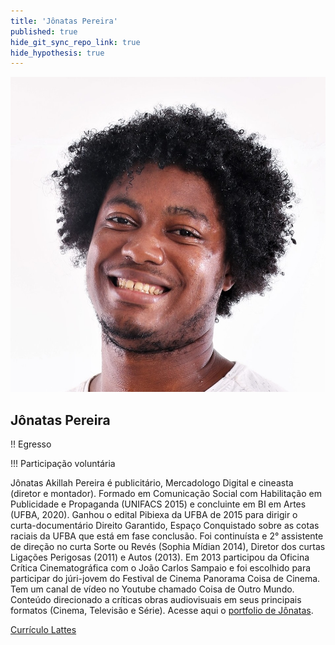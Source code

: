 ```yaml
---
title: 'Jônatas Pereira'
published: true
hide_git_sync_repo_link: true
hide_hypothesis: true
---
```


![Fotografia de Jônatas Pereira](../../imgs/JonatasPereira.jpg?resize=400)

## Jônatas Pereira

!! Egresso

!!! Participação voluntária

Jônatas Akillah Pereira é publicitário, Mercadologo Digital e cineasta (diretor e montador). Formado em Comunicação Social com Habilitação em Publicidade e Propaganda (UNIFACS 2015) e concluinte em BI em Artes (UFBA, 2020). Ganhou o edital Pibiexa da UFBA de 2015 para dirigir o curta-documentário Direito Garantido, Espaço Conquistado sobre as cotas raciais da UFBA que está em fase conclusão. Foi continuísta e 2° assistente de direção no curta Sorte ou Revés (Sophia Mídian 2014), Diretor dos curtas Ligações Perigosas (2011) e Autos (2013). Em 2013 participou da Oficina Crítica Cinematográfica com o João Carlos Sampaio e foi escolhido para participar do júri-jovem do Festival de Cinema Panorama Coisa de Cinema. Tem um canal de vídeo no Youtube chamado Coisa de Outro Mundo. Conteúdo direcionado a críticas obras audiovisuais em seus principais formatos (Cinema, Televisão e Série).  Acesse aqui o [portfolio de Jônatas](https://docs.google.com/document/d/1lHppX-17auCV8RfhWBuiQ-1fc40F5BZ2NyzBw6Fym7I/edit).

[Currículo Lattes](http://lattes.cnpq.br/6401233151472663?classes=btn,btn-primary,btn-lg&target=_blank)